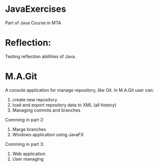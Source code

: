 # JavaExercises
Part of Java Course in MTA

# Reflection:
Testing reflection abillities of Java.

# M.A.Git
A console application for manage repository, like Git.
In M.A.Git user can:
1. create new repository
2. load and export repository data to XML (all history)
3. Managing commits and branches

Comming in part 2:
1. Marge branches
2. Windows application using JavaFX

Comming in part 3:
1. Web application
2. User managing
